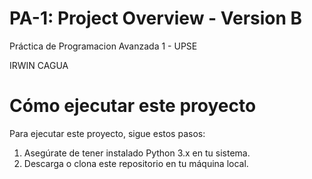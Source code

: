  # PA-1: Project Overview - Version B

Práctica de Programacion Avanzada 1 - UPSE


IRWIN CAGUA


# Cómo ejecutar este proyecto

Para ejecutar este proyecto, sigue estos pasos:
1. Asegúrate de tener instalado Python 3.x en tu sistema.
2. Descarga o clona este repositorio en tu máquina local.

